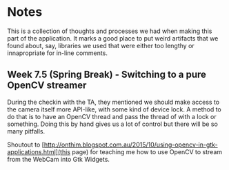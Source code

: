 # Notes

This is a collection of thoughts and processes we had when making this part of
the application. It marks a good place to put weird artifacts that we found
about, say, libraries we used that were either too lengthy or innapropriate for
in-line comments.

## Week 7.5 (Spring Break) - Switching to a pure OpenCV streamer

During the checkin with the TA, they mentioned we should make access to the
camera itself more API-like, with some kind of device lock. A method to do that
is to have an OpenCV thread and pass the thread of with a lock or something.
Doing this by hand gives us a lot of control but there will be so many pitfalls.

Shoutout to
[http://onthim.blogspot.com.au/2015/10/using-opencv-in-gtk-applications.html](this
page) for teaching me how to use OpenCV to stream from the WebCam into Gtk
Widgets.
